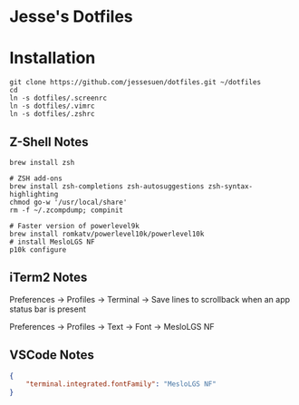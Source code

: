 # Jesse's Dotfiles

# Installation

```shell
git clone https://github.com/jessesuen/dotfiles.git ~/dotfiles
cd
ln -s dotfiles/.screenrc
ln -s dotfiles/.vimrc
ln -s dotfiles/.zshrc
```

## Z-Shell Notes

```shell
brew install zsh

# ZSH add-ons
brew install zsh-completions zsh-autosuggestions zsh-syntax-highlighting
chmod go-w '/usr/local/share'
rm -f ~/.zcompdump; compinit

# Faster version of powerlevel9k
brew install romkatv/powerlevel10k/powerlevel10k
# install MesloLGS NF
p10k configure
```

## iTerm2 Notes

Preferences -> Profiles -> Terminal -> Save lines to scrollback when an app status bar is present

Preferences -> Profiles -> Text -> Font -> MesloLGS NF

## VSCode Notes
```json
{
    "terminal.integrated.fontFamily": "MesloLGS NF"
}
```
